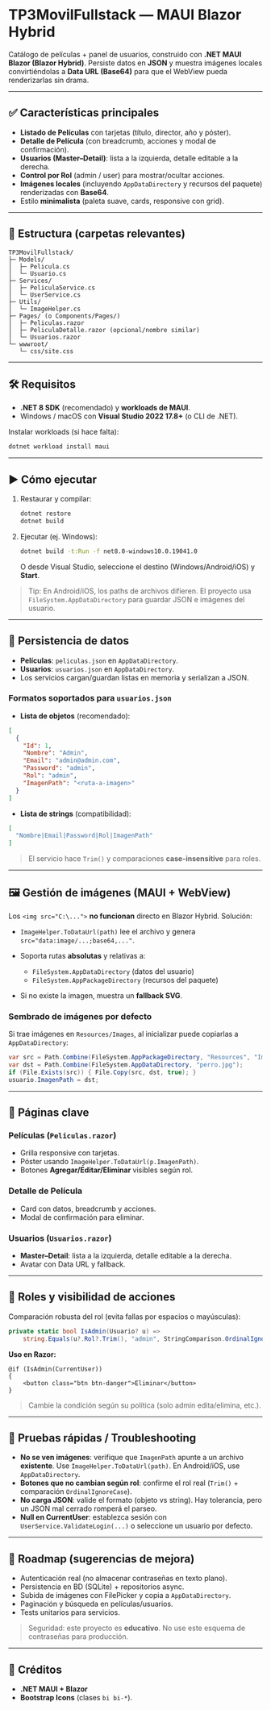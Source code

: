 # TP3MovilFullstack — MAUI Blazor Hybrid

Catálogo de películas + panel de usuarios, construido con **.NET MAUI Blazor (Blazor Hybrid)**. Persiste datos en **JSON** y muestra imágenes locales convirtiéndolas a **Data URL (Base64)** para que el WebView pueda renderizarlas sin drama.

---

## ✅ Características principales

* **Listado de Películas** con tarjetas (título, director, año y póster).
* **Detalle de Película** (con breadcrumb, acciones y modal de confirmación).
* **Usuarios (Master–Detail)**: lista a la izquierda, detalle editable a la derecha.
* **Control por Rol** (admin / user) para mostrar/ocultar acciones.
* **Imágenes locales** (incluyendo `AppDataDirectory` y recursos del paquete) renderizadas con **Base64**.
* Estilo **minimalista** (paleta suave, cards, responsive con grid).

---

## 🧱 Estructura (carpetas relevantes)

```
TP3MovilFullstack/
├─ Models/
│  ├─ Pelicula.cs
│  └─ Usuario.cs
├─ Services/
│  ├─ PeliculaService.cs
│  └─ UserService.cs
├─ Utils/
│  └─ ImageHelper.cs
├─ Pages/ (o Components/Pages/)
│  ├─ Peliculas.razor
│  ├─ PeliculaDetalle.razor (opcional/nombre similar)
│  └─ Usuarios.razor
└─ wwwroot/
   └─ css/site.css
```

---

## 🛠 Requisitos

* **.NET 8 SDK** (recomendado) y **workloads de MAUI**.
* Windows / macOS con **Visual Studio 2022 17.8+** (o CLI de .NET).

Instalar workloads (si hace falta):

```bash
dotnet workload install maui
```

---

## ▶️ Cómo ejecutar

1. Restaurar y compilar:

   ```bash
   dotnet restore
   dotnet build
   ```
2. Ejecutar (ej. Windows):

   ```bash
   dotnet build -t:Run -f net8.0-windows10.0.19041.0
   ```

   O desde Visual Studio, seleccione el destino (Windows/Android/iOS) y **Start**.

> Tip: En Android/iOS, los paths de archivos difieren. El proyecto usa `FileSystem.AppDataDirectory` para guardar JSON e imágenes del usuario.

---

## 💾 Persistencia de datos

* **Películas**: `peliculas.json` en `AppDataDirectory`.
* **Usuarios**: `usuarios.json` en `AppDataDirectory`.
* Los servicios cargan/guardan listas en memoria y serializan a JSON.

### Formatos soportados para `usuarios.json`

* **Lista de objetos** (recomendado):

```json
[
  {
    "Id": 1,
    "Nombre": "Admin",
    "Email": "admin@admin.com",
    "Password": "admin",
    "Rol": "admin",
    "ImagenPath": "<ruta-a-imagen>"
  }
]
```

* **Lista de strings** (compatibilidad):

```json
[
  "Nombre|Email|Password|Rol|ImagenPath"
]
```

> El servicio hace `Trim()` y comparaciones **case-insensitive** para roles.

---

## 🖼 Gestión de imágenes (MAUI + WebView)

Los `<img src="C:\...">` **no funcionan** directo en Blazor Hybrid. Solución:

* `ImageHelper.ToDataUrl(path)` lee el archivo y genera `src="data:image/...;base64,..."`.
* Soporta rutas **absolutas** y relativas a:

  * `FileSystem.AppDataDirectory` (datos del usuario)
  * `FileSystem.AppPackageDirectory` (recursos del paquete)
* Si no existe la imagen, muestra un **fallback SVG**.

### Sembrado de imágenes por defecto

Si trae imágenes en `Resources/Images`, al inicializar puede copiarlas a `AppDataDirectory`:

```csharp
var src = Path.Combine(FileSystem.AppPackageDirectory, "Resources", "Images", "perro.jpg");
var dst = Path.Combine(FileSystem.AppDataDirectory, "perro.jpg");
if (File.Exists(src)) { File.Copy(src, dst, true); }
usuario.ImagenPath = dst;
```

---

## 🧩 Páginas clave

### Películas (`Peliculas.razor`)

* Grilla responsive con tarjetas.
* Póster usando `ImageHelper.ToDataUrl(p.ImagenPath)`.
* Botones **Agregar/Editar/Eliminar** visibles según rol.

### Detalle de Película

* Card con datos, breadcrumb y acciones.
* Modal de confirmación para eliminar.

### Usuarios (`Usuarios.razor`)

* **Master–Detail**: lista a la izquierda, detalle editable a la derecha.
* Avatar con Data URL y fallback.

---

## 🔐 Roles y visibilidad de acciones

Comparación robusta del rol (evita fallas por espacios o mayúsculas):

```csharp
private static bool IsAdmin(Usuario? u) =>
    string.Equals(u?.Rol?.Trim(), "admin", StringComparison.OrdinalIgnoreCase);
```

**Uso en Razor:**

```razor
@if (IsAdmin(CurrentUser))
{
    <button class="btn btn-danger">Eliminar</button>
}
```

> Cambie la condición según su política (solo admin edita/elimina, etc.).

---

## 🧪 Pruebas rápidas / Troubleshooting

* **No se ven imágenes**: verifique que `ImagenPath` apunte a un archivo **existente**. Use `ImageHelper.ToDataUrl(path)`. En Android/iOS, use `AppDataDirectory`.
* **Botones que no cambian según rol**: confirme el rol real (`Trim()` + comparación `OrdinalIgnoreCase`).
* **No carga JSON**: valide el formato (objeto vs string). Hay tolerancia, pero un JSON mal cerrado romperá el parseo.
* **Null en CurrentUser**: establezca sesión con `UserService.ValidateLogin(...)` o seleccione un usuario por defecto.

---

## 🧭 Roadmap (sugerencias de mejora)

* Autenticación real (no almacenar contraseñas en texto plano).
* Persistencia en BD (SQLite) + repositorios async.
* Subida de imágenes con FilePicker y copia a `AppDataDirectory`.
* Paginación y búsqueda en películas/usuarios.
* Tests unitarios para servicios.

> Seguridad: este proyecto es **educativo**. No use este esquema de contraseñas para producción.

---

## 📝 Créditos

* **.NET MAUI + Blazor**
* **Bootstrap Icons** (clases `bi bi-*`).
